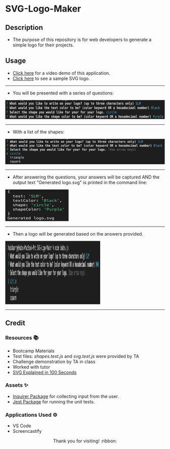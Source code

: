 # SVG-Logo-Maker

## Description

- The purpose of this repository is for web developers to generate a simple logo for their projects.

## Usage

- [Click here](*) for a video demo of this application.
- [Click here](*) to see a sample SVG logo.

---------------------------

- You will be presented with a series of questions:

<img src="./demo-images/demo1.png" width="600" height="60">

---------------------------

- With a list of the shapes:

<img src="./demo-images/demo2.png" width="600" height="80">

---------------------------

- After answering the questions, your answers will be captured AND the output text "Generated logo.svg" is printed in the command line:

<img src="./demo-images/demo3.png" width="200" height="100">

---------------------------

- Then a logo will be generated based on the answers provided.

<img src="./demo-images/demo4.png" width="300" height="200">

---------------------------

## Credit

### Resources :books:
- Bootcamp Materials
- Test files: *shapes.test.js* and *svg.test.js* were provided by TA
- Challenge demonstration by TA in class
- Worked with tutor
- [SVG Explained in 100 Seconds](https://www.youtube.com/watch?v=emFMHH2Bfvo)

### Assets :sparkles:
- [Inquirer Package](https://www.npmjs.com/package/inquirer/v/8.2.4) for collecting input from the user.
- [Jest Package](https://www.npmjs.com/package/jest) for running the unit tests.

### Applications Used :gear:
- VS Code
- Screencastify

<p align="center">Thank you for visiting! :ribbon:</p>